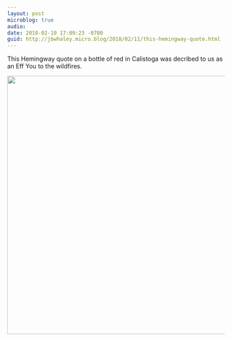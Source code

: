 ```yaml
---
layout: post
microblog: true
audio: 
date: 2018-02-10 17:09:23 -0700
guid: http://jbwhaley.micro.blog/2018/02/11/this-hemingway-quote.html
---
```

This Hemingway quote on a bottle of red in Calistoga was decribed to us as an Eff You to the wildfires.

<img src="http://www.jarrodwhaley.com/uploads/2018/f3b3636349.jpg" width="600" height="599" />
